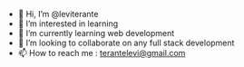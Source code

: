 - 👋 Hi, I’m @leviterante
- 👀 I’m interested in learning
- 🌱 I’m currently learning web development
- 💞️ I’m looking to collaborate on any full stack development
- 📫 How to reach me : terantelevi@gmail.com

<!---
leviterante/leviterante is a ✨ special ✨ repository because its `README.md` (this file) appears on your GitHub profile.
You can click the Preview link to take a look at your changes.
--->
